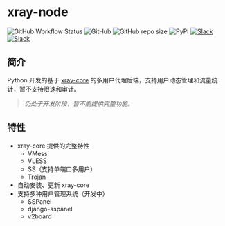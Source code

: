 # xray-node

![GitHub Workflow Status](https://img.shields.io/github/workflow/status/laoshan-tech/xray-node/Lint?style=flat-square)
![GitHub](https://img.shields.io/github/license/laoshan-tech/xray-node?style=flat-square)
![GitHub repo size](https://img.shields.io/github/repo-size/laoshan-tech/xray-node?style=flat-square)
![PyPI](https://img.shields.io/pypi/v/xray-node?color=blue&style=flat-square)
[![Slack](https://img.shields.io/badge/news-telegram-26A5E4?style=flat-square&logo=telegram)](https://t.me/laoshan_tech)
[![Slack](https://img.shields.io/badge/chat-telegram-26A5E4?style=flat-square&logo=telegram)](https://t.me/laoshan_tech_discuss)

## 简介

Python 开发的基于 [xray-core](https://github.com/XTLS/Xray-core) 的多用户代理后端，支持用户动态管理和流量统计，暂不支持限速和审计。

> _仍处于开发阶段，暂不能提供完整功能。_

## 特性

- xray-core 提供的完整特性
    - VMess
    - VLESS
    - SS（支持单端口多用户）
    - Trojan
- 自动安装、更新 xray-core
- 支持多种用户管理系统（开发中）
    - SSPanel
    - django-sspanel
    - v2board